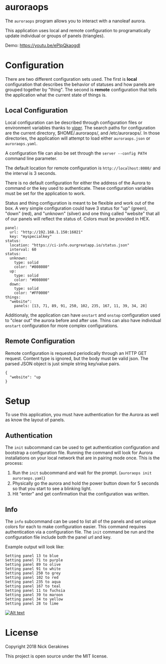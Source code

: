 # auroraops

The `auroraops` program allows you to interact with a nanoleaf aurora.

This application uses local and remote configuration to programatically update individual or groups of panels (triangles).

Demo: https://youtu.be/ePlpQkaogdI

# Configuration

There are two different configuration sets used. The first is **local** configuration that describes the behavior of statuses and how panels are grouped together by "thing". The second is **remote** configuration that tells the application what the current state of things is.

## Local Configuration

Local configuration can be described through configuration files or environment variables thanks to [viper](https://github.com/spf13/viper). The search paths for configuration are the current directory, $HOME/.auroraops/, and /etc/auroraops/. In those directories, the application will attempt to load either `auroraops.json` or `auroraops.yaml`.

A configuration file can also be set through the `server --config PATH` command line parameter.

The default location for remote configuration is `http://localhost:8080/` and the interval is 3 seconds.

There is no default configuration for either the address of the Aurora to command or the key used to authenticate. These configuration variables must be set for the application to work.

Status and thing configuration is meant to be flexible and work out of the box. A very simple configuration could have 3 status for "up" (green), "down" (red), and "unknown" (silver) and one thing called "website" that all of our panels will reflect the status of. Colors must be provided in HEX.

```
panel:
  url: "http://192.168.1.150:16021"
  key: "myspecialkey"
status:
  location: "https://ci-info.ourgreatapp.io/status.json"
  interval: 60
status:
  unknown:
    type: solid
    color: "#808080"
  up:
    type: solid
    color: "#008000"
  down:
    type: solid
    color: "#FF0000"
things:
  "website":
    panels: [13, 71, 89, 91, 250, 102, 235, 167, 11, 39, 34, 28]
```

Additionaly, the application can have `onstart` and `onstop` configuration used to "clear out" the aurora before and after use. Thins can also have individual `onstart` configuration for more complex configurations.


## Remote Configuration

Remote configuration is requested periodically through an HTTP GET request. Content type is ignored, but the body must be valid json. The parsed JSON object is just simple string key/value pairs.

```
{
  "website": "up
}
```

# Setup

To use this application, you must have authentication for the Aurora as well as know the layout of panels.

## Authentication

The `init` subcommand can be used to get authentication configuration and bootstrap a configuration file. Running the command will look for Aurora installations on your local network that are in pairing mode once. This is the process:

1. Run the `init` subcommand and wait for the prompt. (`auroraops init auroraops.yaml`)
2. Physically go the aurora and hold the power button down for 5 seconds so that you start to see a blinking light.
3. Hit "enter" and get confirmation that the configuration was written.

## Info

The `info` subcommand can be used to list all of the panels and set unique colors for each to make configuration easier. This command requires authentication via a configuration file. The `init` command be run and the configuration file include both the panel url and key.

Example output will look like:

```
Setting panel 13 to blue
Setting panel 71 to purple
Setting panel 89 to olive
Setting panel 91 to white
Setting panel 250 to grey
Setting panel 102 to red
Setting panel 235 to aqua
Setting panel 167 to teal
Setting panel 11 to fuchsia
Setting panel 39 to maroon
Setting panel 34 to yellow
Setting panel 28 to lime
```

[ ![Alt text](https://github.com/ngerakines/auroraops/raw/master/IMG_3687_tn.jpg?raw=true) ](https://github.com/ngerakines/auroraops/raw/master/IMG_3687.jpg?raw=true)

# License

Copyright 2018 Nick Gerakines

This project is open source under the MIT license.
